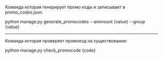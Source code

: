 Команда которая генерирует промо коды и записывает в promo_codes.json:

python manage.py generate_promocodes --ammount {value} --group {value}

_________________________________________________________________________

Команда которая проверяет промокод на существование:

python manage.py check_promocode {code}
